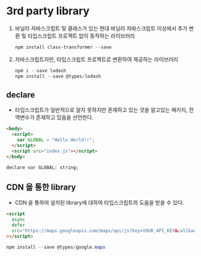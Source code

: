 # 3rd party library

1. 바닐라 자바스크립트 및 클래스가 있는 현대 바닐라 자바스크립트 이상에서 추가 변환 및 타입스크립트 프로젝트 없이 동작하는 라이브러리

   ```powershell
   npm install class-transformer --save
   ```

2. 자바스크립트지만, 타입스크립트 프로젝트로 변환하여 제공하는 라이브러리

   ```powershell
   npm i --save lodash
   npm install --save @types/lodash
   ```

## declare

- 타입스크립트가 일반적으로 알지 못하지만 존재하고 있는 것을 알고있는 패키지, 전역변수가 존재하고 있음을 선언한다.

```html
<body>
  <script>
    var GLOBAL = "Hello World!!";
  </script>
  <script src="index.js"></script>
</body>
```

```tsx
declare var GLOBAL: string;
```

## CDN 을 통한 library

- CDN 을 통하여 설치된 library에 대하여 타입스크립트의 도움을 받을 수 있다.

```html
<script
  async
  defer
  src="https://maps.googleapis.com/maps/api/js?key=YOUR_API_KEY&callback=initMap"
></script>
```

```powershell
npm install --save @types/google.maps
```

